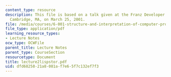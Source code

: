 ```yaml
---
content_type: resource
description: This file is based on a talk given at the Franz Developer Symposium in
  Cambridge, MA, on March 25, 2001.
file: /media/courses/6-001-structure-and-interpretation-of-computer-programs-spring-2005/dfd6825821a8081af7e65f7c132ef7f3_lecture2lispstor.pdf
file_type: application/pdf
learning_resource_types:
- Lecture Notes
ocw_type: OCWFile
parent_title: Lecture Notes
parent_type: CourseSection
resourcetype: Document
title: lecture2lispstor.pdf
uid: dfd68258-21a8-081a-f7e6-5f7c132ef7f3
---
```

